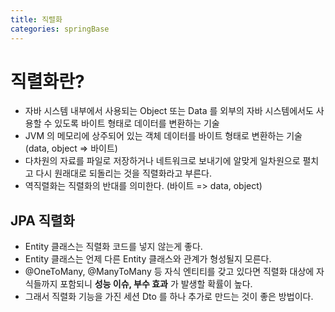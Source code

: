 ```yaml
---
title: 직렬화
categories: springBase
---
```


# 직렬화란?
+ 자바 시스템 내부에서 사용되는 Object 또는 Data 를 외부의 자바 시스템에서도 사용할 수 있도록 바이트 형태로 데이터를 변환하는 기술
+ JVM 의 메모리에 상주되어 있는 객체 데이터를 바이트 형태로 변환하는 기술 (data, object => 바이트)
+ 다차원의 자료를 파일로 저장하거나 네트워크로 보내기에 알맞게 일차원으로 펼치고 다시 원래대로 되돌리는 것을 직렬화라고 부른다.
+ 역직렬화는 직렬화의 반대를 의미한다. (바이트 => data, object)

## JPA 직렬화
+ Entity 클래스는 직렬화 코드를 넣지 않는게 좋다.
+ Entity 클래스는 언제 다른 Entity 클래스와 관계가 형성될지 모른다.
+ @OneToMany, @ManyToMany 등 자식 엔티티를 갖고 있다면 직렬화 대상에 자식들까지 포함되니 **성능 이슈, 부수 효과** 가 발생할 확률이 높다.
+ 그래서 직렬화 기능을 가진 세션 Dto 를 하나 추가로 만드는 것이 좋은 방법이다.

